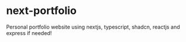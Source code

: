 # next-portfolio
Personal portfolio website using nextjs, typescript, shadcn, reactjs and express if needed! 
